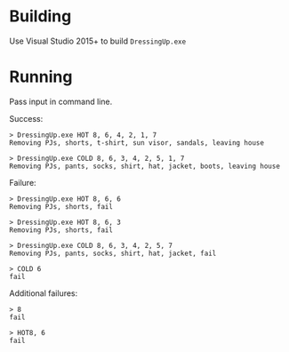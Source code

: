 Building
========

Use Visual Studio 2015+ to build `DressingUp.exe`

Running
=======

Pass input in command line.

Success:

    > DressingUp.exe HOT 8, 6, 4, 2, 1, 7
    Removing PJs, shorts, t-shirt, sun visor, sandals, leaving house

    > DressingUp.exe COLD 8, 6, 3, 4, 2, 5, 1, 7
    Removing PJs, pants, socks, shirt, hat, jacket, boots, leaving house

Failure:

    > DressingUp.exe HOT 8, 6, 6
    Removing PJs, shorts, fail

    > DressingUp.exe HOT 8, 6, 3
    Removing PJs, shorts, fail

    > DressingUp.exe COLD 8, 6, 3, 4, 2, 5, 7
    Removing PJs, pants, socks, shirt, hat, jacket, fail

    > COLD 6
    fail

Additional failures:

    > 8
    fail

    > HOT8, 6
    fail
